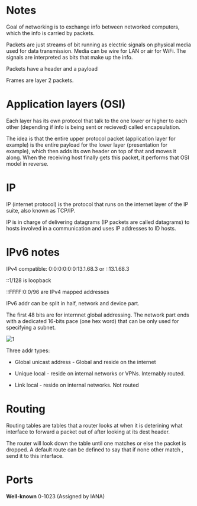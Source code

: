 # Notes

Goal of networking is to exchange info between networked computers, which the info is carried by packets. 

Packets are just streams of bit running as electric signals on physical media used for data transmission. Media can be wire for LAN or air for WiFi.
The signals are interpreted as bits that make up the info.

Packets have a header and a payload

Frames are layer 2 packets.

# Application layers (OSI)

Each layer has its own protocol that talk to the one lower or higher to each other (depending if info is being sent or recieved) called encapsulation. 

The idea is that the entire upper protocol packet (application layer for example) is the entire payload for the lower layer (presentation for example), which then adds its own header on top of that and moves it along. When the receiving host finally gets this packet, it performs that OSI model in reverse.

# IP 

IP (internet protocol) is the protocol that runs on the internet layer of the IP suite, also known as TCP/IP.

IP is in charge of delivering datagrams (IP packets are called datagrams) to hosts involved in a communication and uses IP addresses to ID hosts.


# IPv6 notes

IPv4 compatible: 0:0:0:0:0:0:13.1.68.3 or ::13.1.68.3

::1/128 is loopback

::FFFF:0:0/96 are IPv4 mapped addresses

IPv6 addr can be split in half, network and device part.

The first 48 bits are for internnet global addressing. The network part ends with a dedicated 16-bits pace (one hex word) that can be only used for specifying a subnet. 

![1](https://user-images.githubusercontent.com/46513413/74688204-cd5afc80-51a4-11ea-99dc-41d2d2d9ac48.png)

Three addr types: 

  - Global unicast address - Global and reside on the internet
  
  - Unique local - reside on internal networks or VPNs. Internably routed. 
  
  - Link local - reside on internal networks. Not routed


# Routing 

Routing tables are tables that a router looks at when it is deterining what interface to forward a packet out of after looking at its dest header.

The router will look down the table until one matches or else the packet is dropped. A default route can be defined to say that if none other match , send it to this interface.


# Ports

**Well-known** 0-1023  (Assigned by IANA)











